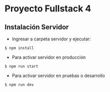 # Proyecto Fullstack 4

## Instalación Servidor

- Ingresar a carpeta servidor y ejecutar:

```shell
$ npm install
```

- Para activar servidor en producción


```shell
$ npm run start
```

- Para activar servidor en pruebas o desarrollo


```shell
$ npm run dev
```